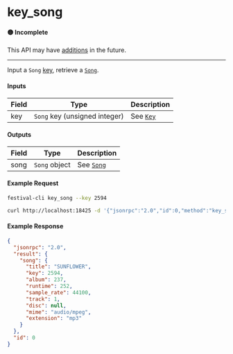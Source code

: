 # key_song

#### 🟡 Incomplete
This API may have [additions](../../api-stability/marker.md) in the future.

---

Input a `Song` [key](../../common-objects/key.md), retrieve a [`Song`](../../common-objects/song.md).

#### Inputs

| Field | Type                                           | Description |
|-------|------------------------------------------------|-------------|
| key   | `Song` key (unsigned integer)                  | See [`Key`](../key.md)

#### Outputs

| Field | Type          | Description |
|-------|---------------|-------------|
| song  | `Song` object | See [`Song`](../../common-objects/song.md)

#### Example Request
```bash
festival-cli key_song --key 2594
```
```bash
curl http://localhost:18425 -d '{"jsonrpc":"2.0","id":0,"method":"key_song","params":{"key":2594}}'
```

#### Example Response
```json
{
  "jsonrpc": "2.0",
  "result": {
    "song": {
      "title": "SUNFLOWER",
      "key": 2594,
      "album": 237,
      "runtime": 252,
      "sample_rate": 44100,
      "track": 1,
      "disc": null,
      "mime": "audio/mpeg",
      "extension": "mp3"
    }
  },
  "id": 0
}
```
